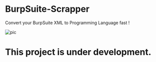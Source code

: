# BurpSuite-Scrapper
Convert your BurpSuite XML to Programming Language fast !

![pic](https://raw.githubusercontent.com/ConfusedCharacter/BurpSuite-Scrapper/main/shot/1.png)
# This project is under development.

